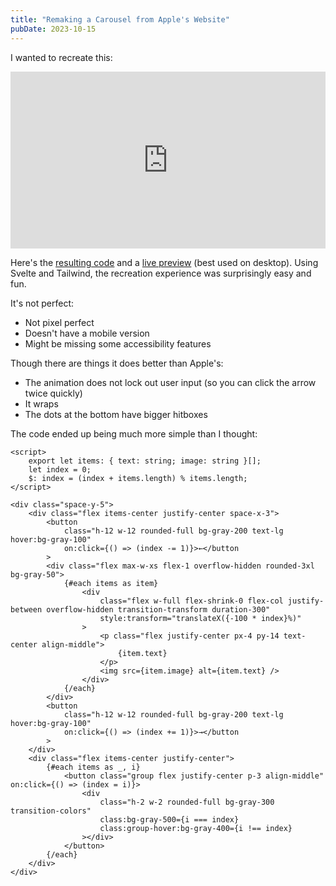 ```yaml
---
title: "Remaking a Carousel from Apple's Website"
pubDate: 2023-10-15
---
```


I wanted to recreate this:

<style>.embed-container { position: relative; padding-bottom: 56.25%; height: 0; overflow: hidden; max-width: 100%; } .embed-container iframe, .embed-container object, .embed-container embed { position: absolute; top: 0; left: 0; width: 100%; height: 100%; }</style><div class='embed-container'><iframe src='https://www.youtube.com/embed/nsBi8D5e188' frameborder='0' allowfullscreen></iframe></div>

Here's the [resulting code](https://github.com/onsclom/apple-carousel-remake) and a
[live preview](https://apple-carousel-remake.vercel.app/) (best used on desktop). Using Svelte and
Tailwind, the recreation experience was surprisingly easy and fun.

It's not perfect:

- Not pixel perfect
- Doesn't have a mobile version
- Might be missing some accessibility features

Though there are things it does better than Apple's:

- The animation does not lock out user input (so you can click the arrow twice quickly)
- It wraps
- The dots at the bottom have bigger hitboxes

The code ended up being much more simple than I thought:

```svelte
<script>
	export let items: { text: string; image: string }[];
	let index = 0;
	$: index = (index + items.length) % items.length;
</script>

<div class="space-y-5">
	<div class="flex items-center justify-center space-x-3">
		<button
			class="h-12 w-12 rounded-full bg-gray-200 text-lg hover:bg-gray-100"
			on:click={() => (index -= 1)}>←</button
		>
		<div class="flex max-w-xs flex-1 overflow-hidden rounded-3xl bg-gray-50">
			{#each items as item}
				<div
					class="flex w-full flex-shrink-0 flex-col justify-between overflow-hidden transition-transform duration-300"
					style:transform="translateX({-100 * index}%)"
				>
					<p class="flex justify-center px-4 py-14 text-center align-middle">
						{item.text}
					</p>
					<img src={item.image} alt={item.text} />
				</div>
			{/each}
		</div>
		<button
			class="h-12 w-12 rounded-full bg-gray-200 text-lg hover:bg-gray-100"
			on:click={() => (index += 1)}>→</button
		>
	</div>
	<div class="flex items-center justify-center">
		{#each items as _, i}
			<button class="group flex justify-center p-3 align-middle" on:click={() => (index = i)}>
				<div
					class="h-2 w-2 rounded-full bg-gray-300 transition-colors"
					class:bg-gray-500={i === index}
					class:group-hover:bg-gray-400={i !== index}
				></div>
			</button>
		{/each}
	</div>
</div>
```
